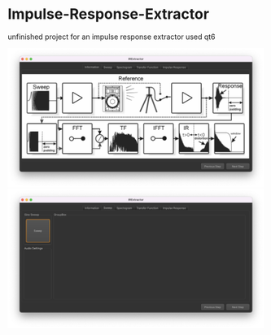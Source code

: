 # Impulse-Response-Extractor
unfinished project for an impulse response extractor used qt6

![alt text](ire1.png)
![alt text](ire2.png)

